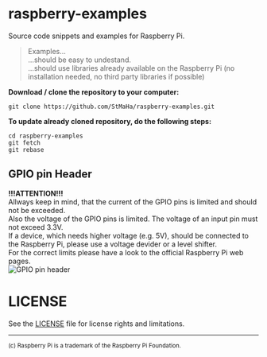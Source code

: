 # raspberry-examples

Source code snippets and examples for Raspberry Pi.  
> Examples...  
> ...should be easy to undestand.  
> ...should use libraries already available on the Raspberry Pi (no installation needed, no third party libraries if possible)

**Download / clone the repository to your computer:**
```
git clone https://github.com/StMaHa/raspberry-examples.git
```
**To update already cloned repository, do the following steps:**
```
cd raspberry-examples
git fetch
git rebase
````
## GPIO pin Header
**!!!ATTENTION!!!**  
Allways keep in mind, that the current of the GPIO pins is limited and should not be exceeded.  
Also the voltage of the GPIO pins is limited. The voltage of an input pin must not exceed 3.3V.  
If a device, which needs higher voltage (e.g. 5V), should be connected to the Raspberry Pi, please use a voltage devider or a level shifter.  
For the correct limits please have a look to the official Raspberry Pi web pages.  
![GPIO pin header](https://github.com/StMa-Ha/raspberry-examples/blob/master/GPIO.jpg)

# LICENSE

See the [LICENSE](LICENSE.md) file for license rights and limitations.

----
<sup>(c) Raspberry Pi is a trademark of the Raspberry Pi Foundation.</sup>
